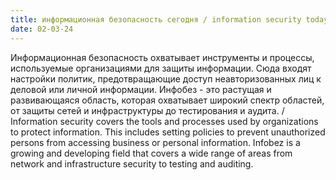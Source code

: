 ```yaml
---
title: информационная безопасность сегодня / information security today
date: 02-03-24
---
```


Информационная безопасность охватывает инструменты и процессы, используемые организациями для защиты информации. Сюда входят настройки  политик, предотвращающие доступ неавторизованных лиц к деловой или личной информации. Инфобез - это растущая и развивающаяся область, которая охватывает широкий спектр
областей, от защиты сетей и инфраструктуры до тестирования и аудита. / Information security covers the tools and processes used by organizations to protect information. This includes setting policies to prevent unauthorized persons from accessing business or personal information. Infobez is a growing and developing field that covers a wide range of
areas from network and infrastructure security to testing and auditing.
